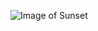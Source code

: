 ![Image of Sunset](https://cdn.vectorstock.com/i/1000x1000/28/37/sunset-over-water-vector-202837.webp)
